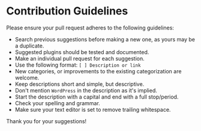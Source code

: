 # Contribution Guidelines

Please ensure your pull request adheres to the following guidelines:

- Search previous suggestions before making a new one, as yours may be a duplicate.
- Suggested plugins should be tested and documented.
- Make an individual pull request for each suggestion.
- Use the following format: `[ ] Description or link`
- New categories, or improvements to the existing categorization are welcome.
- Keep descriptions short and simple, but descriptive.
- Don't mention `WordPress` in the description as it's implied.
- Start the description with a capital and end with a full stop/period.
- Check your spelling and grammar.
- Make sure your text editor is set to remove trailing whitespace.

Thank you for your suggestions!
